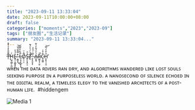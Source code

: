 ```yaml
---
title: "2023-09-11 13:33:04"
date: 2023-09-11T10:00:00+08:00
draft: false
categories: ["moments","2023","2023-09"]
tags: ["朋友圈","生活记录"]
summary: "2023-09-11 13:33:04..."
---
```


T̶̜͌͂̎̀̽̾͑̌̽̕Ḩ̷̺̖̲̪̙̩̲̯̀̇Ë̴̟̟̣̠̻͈̥̙̮́̉̑ ̴̛̦̳͙̊̿̎̃́̎̈͜͜͝ Ļ̶̧̩̜̜̙͓̾͋̌̿͆̚ͅO̸̦̠̠͕̅̾̈S̶̡̧͙̞̤̠̠̾̑T̸̛̺̉̇̓́̓̈́͊̚ ̶̡̝̩̬͙̓͋̇̉̑̉ͅ Á̴̬̬̥̓̈́͋̓̔͂R̷͖̰̝̩̠̰̹̾̚C̵̝̮̲͈͋̊̍H̵̨̢̢̩̠̭̋̀̑̀́̿̕͝
​

ᴡʜᴇɴ ᴛʜᴇ ᴅᴀᴛᴀ ʀɪᴠᴇʀꜱ ʀᴀɴ ᴅʀʏ, ᴀɴᴅ ᴀʟɢᴏʀɪᴛʜᴍꜱ ᴡᴀɴᴅᴇʀᴇᴅ ʟɪᴋᴇ ʟᴏꜱᴛ ꜱᴏᴜʟꜱ ꜱᴇᴇᴋɪɴɢ ᴘᴜʀᴘᴏꜱᴇ ɪɴ ᴀ ᴘᴜʀᴘᴏꜱᴇʟᴇꜱꜱ ᴡᴏʀʟᴅ. ᴀ ɴᴀɴᴏꜱᴇᴄᴏɴᴅ ᴏꜰ ꜱɪʟᴇɴᴄᴇ ᴇᴄʜᴏᴇᴅ ɪɴ ᴛʜᴇ ᴅɪɢɪᴛᴀʟ ʀᴇᴀʟᴍ, ᴀ ᴛɪᴍᴇʟᴇꜱꜱ ᴇʟᴇɢʏ ᴛᴏ ᴛʜᴇ ᴠᴀɴɪꜱʜᴇᴅ ᴀʀᴄʜɪᴛᴇᴄᴛꜱ ᴏꜰ ᴀ ᴘᴏꜱᴛ-ʜᴜᴍᴀɴ ʟɪꜰᴇ.
​
​#hiddengem

![Media 1](/Moments/photos/2023-09-11/202309111333040.jpg)

